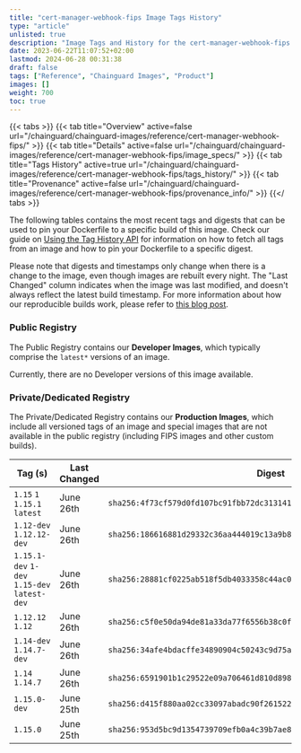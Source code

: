 ```yaml
---
title: "cert-manager-webhook-fips Image Tags History"
type: "article"
unlisted: true
description: "Image Tags and History for the cert-manager-webhook-fips Chainguard Image"
date: 2023-06-22T11:07:52+02:00
lastmod: 2024-06-28 00:31:38
draft: false
tags: ["Reference", "Chainguard Images", "Product"]
images: []
weight: 700
toc: true
---
```


{{< tabs >}}
{{< tab title="Overview" active=false url="/chainguard/chainguard-images/reference/cert-manager-webhook-fips/" >}}
{{< tab title="Details" active=false url="/chainguard/chainguard-images/reference/cert-manager-webhook-fips/image_specs/" >}}
{{< tab title="Tags History" active=true url="/chainguard/chainguard-images/reference/cert-manager-webhook-fips/tags_history/" >}}
{{< tab title="Provenance" active=false url="/chainguard/chainguard-images/reference/cert-manager-webhook-fips/provenance_info/" >}}
{{</ tabs >}}

The following tables contains the most recent tags and digests that can be used to pin your Dockerfile to a specific build of this image. Check our guide on [Using the Tag History API](/chainguard/chainguard-images/using-the-tag-history-api/) for information on how to fetch all tags from an image and how to pin your Dockerfile to a specific digest.

Please note that digests and timestamps only change when there is a change to the image, even though images are rebuilt every night. The "Last Changed" column indicates when the image was last modified, and doesn't always reflect the latest build timestamp. For more information about how our reproducible builds work, please refer to [this blog post](https://www.chainguard.dev/unchained/reproducing-chainguards-reproducible-image-builds).

### Public Registry
The Public Registry contains our **Developer Images**, which typically comprise the `latest*` versions of an image.

Currently, there are no Developer versions of this image available.

### Private/Dedicated Registry
The Private/Dedicated Registry contains our **Production Images**, which include all versioned tags of an image and special images that are not available in the public registry (including FIPS images and other custom builds).

| Tag (s)                                       | Last Changed | Digest                                                                    |
|-----------------------------------------------|--------------|---------------------------------------------------------------------------|
|  `1.15` `1` `1.15.1` `latest`                 | June 26th    | `sha256:4f73cf579d0fd107bc91fbb72dc31314103c9bd7632171828cff705d4a7238a9` |
|  `1.12-dev` `1.12.12-dev`                     | June 26th    | `sha256:186616881d29332c36aa444019c13a9b86e95eb2d7344861abc5baef2658c6cd` |
|  `1.15.1-dev` `1-dev` `1.15-dev` `latest-dev` | June 26th    | `sha256:28881cf0225ab518f5db4033358c44ac09fa468f5aee13a84878dd07ae6c9393` |
|  `1.12.12` `1.12`                             | June 26th    | `sha256:c5f0e50da94de81a33da77f6556b38c0f65cae3876ddace22d60f89b6cdbdfaa` |
|  `1.14-dev` `1.14.7-dev`                      | June 26th    | `sha256:34afe4bdacffe34890904c50243c9d75a95ec39f6a549fbb8ce9c3c955753432` |
|  `1.14` `1.14.7`                              | June 26th    | `sha256:6591901b1c29522e09a706461d810d89846e44a6a280f54d3427dea7efb28942` |
|  `1.15.0-dev`                                 | June 25th    | `sha256:d415f880aa02cc33097abadc90f2615221d314c2e8a7d78b83a2145dd740cc3a` |
|  `1.15.0`                                     | June 25th    | `sha256:953d5bc9d1354739709efb0a4c39b7ae827e283e3e2cf8bdef6e5110217adc72` |

